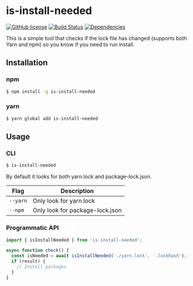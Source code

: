 # is-install-needed

[![GitHub license](https://img.shields.io/badge/license-MIT-blue.svg?style=flat-square)](https://github.com/mekwall/is-install-needed/blob/master/LICENSE)
[![Build Status](https://img.shields.io/circleci/project/github/mekwall/is-install-needed.svg?style=flat-square)](https://circleci.com/gh/mekwall/is-install-needed)
[![Dependencies](https://img.shields.io/librariesio/github/mekwall/is-install-needed.svg?style=flat-square)](https://github.com/mekwall/is-install-needed)

This is a simple tool that checks if the lock file has changed (supports both Yarn and npm) so you know if you need to run install.

## Installation

### npm

```bash
$ npm install -g is-install-needed
```

### yarn

```bash
$ yarn global add is-install-needed
```

## Usage

### CLI

```bash
$ is-install-needed
```

By default it looks for both yarn.lock and package-lock.json.

| Flag     | Description                     |
| -------- | ------------------------------- |
| `--yarn` | Only look for yarn.lock         |
| `--npm`  | Only look for package-lock.json |

### Programmatic API

```javascript
import { isInstallNeeded } from 'is-install-needed';

async function check() {
  const isNeeded = await isInstallNeeded('./yarn.lock', '.lockhash');
  if (result) {
    // Install packages
  }
}
```
